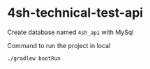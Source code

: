 # 4sh-technical-test-api


Create database named `4sh_api` with MySql

Command to run the project in local

`./gradlew bootRun`
